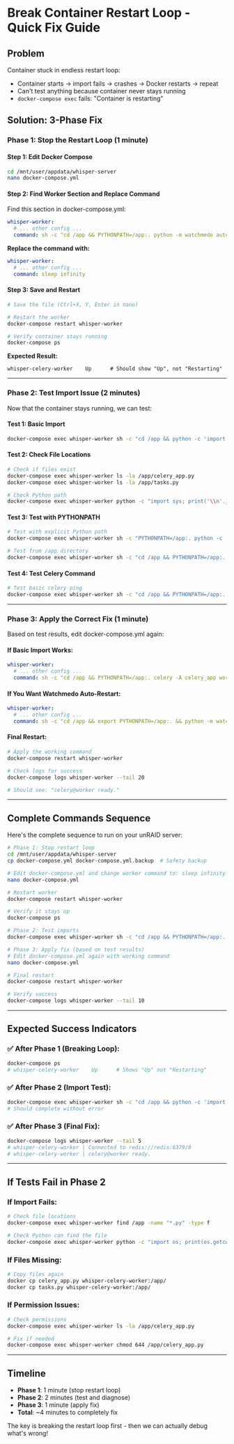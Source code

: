 # Break Container Restart Loop - Quick Fix Guide

## Problem
Container stuck in endless restart loop:
- Container starts → import fails → crashes → Docker restarts → repeat
- Can't test anything because container never stays running
- `docker-compose exec` fails: "Container is restarting"

## Solution: 3-Phase Fix

### Phase 1: Stop the Restart Loop (1 minute)

#### Step 1: Edit Docker Compose
```bash
cd /mnt/user/appdata/whisper-server
nano docker-compose.yml
```

#### Step 2: Find Worker Section and Replace Command
Find this section in docker-compose.yml:
```yaml
whisper-worker:
  # ... other config ...
  command: sh -c "cd /app && PYTHONPATH=/app:. python -m watchmedo auto-restart --directory=/app --pattern='*.py' --recursive -- celery -A celery_app worker --loglevel=info --concurrency=1 --queues=audio_processing,batch_processing,default"
```

**Replace the command with:**
```yaml
whisper-worker:
  # ... other config ...
  command: sleep infinity
```

#### Step 3: Save and Restart
```bash
# Save the file (Ctrl+X, Y, Enter in nano)

# Restart the worker
docker-compose restart whisper-worker

# Verify container stays running
docker-compose ps
```

**Expected Result:**
```
whisper-celery-worker    Up      # Should show "Up", not "Restarting"
```

---

### Phase 2: Test Import Issue (2 minutes)

Now that the container stays running, we can test:

#### Test 1: Basic Import
```bash
docker-compose exec whisper-worker sh -c "cd /app && python -c 'import celery_app; print(\"✅ Import works!\")'"
```

#### Test 2: Check File Locations
```bash
# Check if files exist
docker-compose exec whisper-worker ls -la /app/celery_app.py
docker-compose exec whisper-worker ls -la /app/tasks.py

# Check Python path
docker-compose exec whisper-worker python -c "import sys; print('\\n'.join(sys.path))"
```

#### Test 3: Test with PYTHONPATH
```bash
# Test with explicit Python path
docker-compose exec whisper-worker sh -c "PYTHONPATH=/app:. python -c 'import celery_app'"

# Test from /app directory
docker-compose exec whisper-worker sh -c "cd /app && PYTHONPATH=/app:. python -c 'import celery_app'"
```

#### Test 4: Test Celery Command
```bash
# Test basic celery ping
docker-compose exec whisper-worker sh -c "cd /app && PYTHONPATH=/app:. celery -A celery_app inspect ping"
```

---

### Phase 3: Apply the Correct Fix (1 minute)

Based on test results, edit docker-compose.yml again:

#### If Basic Import Works:
```yaml
whisper-worker:
  # ... other config ...
  command: sh -c "cd /app && PYTHONPATH=/app:. celery -A celery_app worker --loglevel=info --concurrency=1 --queues=audio_processing,batch_processing,default"
```

#### If You Want Watchmedo Auto-Restart:
```yaml
whisper-worker:
  # ... other config ...
  command: sh -c "cd /app && export PYTHONPATH=/app:. && python -m watchmedo auto-restart --directory=/app --pattern='*.py' --recursive -- env PYTHONPATH=/app:. celery -A celery_app worker --loglevel=info --concurrency=1 --queues=audio_processing,batch_processing,default"
```

#### Final Restart:
```bash
# Apply the working command
docker-compose restart whisper-worker

# Check logs for success
docker-compose logs whisper-worker --tail 20

# Should see: "celery@worker ready."
```

---

## Complete Commands Sequence

Here's the complete sequence to run on your unRAID server:

```bash
# Phase 1: Stop restart loop
cd /mnt/user/appdata/whisper-server
cp docker-compose.yml docker-compose.yml.backup  # Safety backup

# Edit docker-compose.yml and change worker command to: sleep infinity
nano docker-compose.yml

# Restart worker
docker-compose restart whisper-worker

# Verify it stays up
docker-compose ps

# Phase 2: Test imports
docker-compose exec whisper-worker sh -c "cd /app && PYTHONPATH=/app:. python -c 'import celery_app; print(\"Import test!\")'"

# Phase 3: Apply fix (based on test results)
# Edit docker-compose.yml again with working command
nano docker-compose.yml

# Final restart
docker-compose restart whisper-worker

# Verify success
docker-compose logs whisper-worker --tail 10
```

---

## Expected Success Indicators

### ✅ After Phase 1 (Breaking Loop):
```bash
docker-compose ps
# whisper-celery-worker    Up      # Shows "Up" not "Restarting"
```

### ✅ After Phase 2 (Import Test):
```bash
docker-compose exec whisper-worker sh -c "cd /app && python -c 'import celery_app'"
# Should complete without error
```

### ✅ After Phase 3 (Final Fix):
```bash
docker-compose logs whisper-worker --tail 5
# whisper-celery-worker | Connected to redis://redis:6379/0
# whisper-celery-worker | celery@worker ready.
```

---

## If Tests Fail in Phase 2

### If Import Fails:
```bash
# Check file locations
docker-compose exec whisper-worker find /app -name "*.py" -type f

# Check Python can find the file
docker-compose exec whisper-worker python -c "import os; print(os.getcwd()); print(os.listdir('.'))"
```

### If Files Missing:
```bash
# Copy files again
docker cp celery_app.py whisper-celery-worker:/app/
docker cp tasks.py whisper-celery-worker:/app/
```

### If Permission Issues:
```bash
# Check permissions
docker-compose exec whisper-worker ls -la /app/celery_app.py

# Fix if needed
docker-compose exec whisper-worker chmod 644 /app/celery_app.py
```

---

## Timeline
- **Phase 1**: 1 minute (stop restart loop)
- **Phase 2**: 2 minutes (test and diagnose)  
- **Phase 3**: 1 minute (apply fix)
- **Total**: ~4 minutes to completely fix

The key is breaking the restart loop first - then we can actually debug what's wrong!